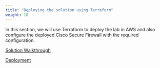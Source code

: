 ```yaml
---
title: "Deploying the solution using Terraform"
weight: 10
---
```


In this section, we will use Terraform to deploy the lab in AWS and also configure the deployed Cisco Secure Firewall with the required configuration.


[Solution Walkthrough](../10_Deploying_Solution/1_solution_walkthrough.md)

[Deployment](../10_Deploying_Solution/2_deployment.md)